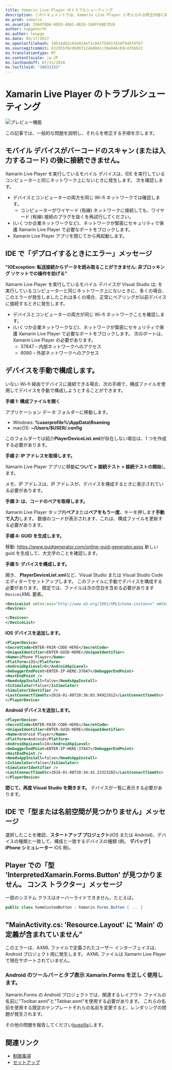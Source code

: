 ```yaml
---
title: Xamarin Live Player のトラブルシューティング
description: このドキュメントでは、Xamarin Live Player と考えられる修正内容に関する既知の問題について説明します。 これは、接続の問題や、構成の問題について説明します。
ms.prod: xamarin
ms.assetid: 29A97ADA-80E0-40A1-8B26-C68FFABE7D26
author: topgenorth
ms.author: toopge
ms.date: 05/17/2017
ms.openlocfilehash: 3db14db2c64e024ef1c04275661f610f9407dfb7
ms.sourcegitcommit: 632955f8cdb80712abd8dcc30e046cb9c435b922
ms.translationtype: MT
ms.contentlocale: ja-JP
ms.lasthandoff: 07/11/2018
ms.locfileid: "38831333"
---
```

# <a name="troubleshooting-xamarin-live-player"></a>Xamarin Live Player のトラブルシューティング

![プレビュー機能](~/media/shared/preview.png)

この記事では、一般的な問題を説明し、それらを修正する手順を示します。

## <a name="mobile-device-does-not-connect-after-scanning-barcode-or-entering-code"></a>モバイル デバイスがバーコードのスキャン (または入力するコード) の後に接続できません。

Xamarin Live Player を実行しているモバイル デバイスは、IDE を実行しているコンピューターと同じネットワーク上にないときに発生します。 次を確認します。

- デバイスとコンピューターの両方を同じ Wi-fi ネットワークでは確認します。
  - コンピューターがワイヤード (有線) ネットワークに接続しても、ワイヤード (有線) 接続のプラグを抜くを再試行してください。
- (いくつか企業ネットワークなど)、ネットワークが緊密にセキュリティで保護 Xamarin Live Player で必要なポートをブロックします。
- Xamarin Live Player アプリを閉じてから再起動します。

## <a name="error-while-trying-to-deploy-message-in-ide"></a>IDE で「デプロイするときにエラー」メッセージ

**"IOException: 転送接続からデータを読み取ることができません: 非ブロッキング ソケットでの操作を妨げる"**

Xamarin Live Player を実行しているモバイル デバイスが Visual Studio は; を実行しているコンピューターと同じネットワーク上にないときに、多くの場合、このエラーが発生しましたこれは多くの場合、正常にペアリングが以前デバイスに接続するときに発生します。

* デバイスとコンピューターの両方が同じ Wi-fi ネットワークことを確認します。
* (いくつか企業ネットワークなど)、ネットワークが緊密にセキュリティで保護 Xamarin Live Player で必要なポートをブロックします。 次のポートは、Xamarin Live Player の必要があります。
  * 37847 – 内部ネットワークへのアクセス 
  * 8090 – 外部ネットワークへのアクセス

## <a name="manually-configure-device"></a>デバイスを手動で構成します。

いない Wi-fi 経由でデバイスに接続できる場合、次の手順で、構成ファイルを使用してデバイスを手動で構成しようとすることができます。

**手順 1: 構成ファイルを開く**

アプリケーション データ フォルダーに移動します。

* Windows: **%userprofile%\AppData\Roaming**
* macOS: **~/Users/$USER/.config**

このフォルダーでは紹介**PlayerDeviceList.xml**が存在しない場合は、1 つを作成する必要があります。

**手順 2: IP アドレスを取得します。**

Xamarin Live Player アプリに移動**について > 接続テスト > 接続テストの開始**します。

メモ、IP アドレスは、IP アドレスが、デバイスを構成するときに表示されている必要があります。

**手順 3: は、コードのペアを取得します。**

Xamarin Live Player タップ内**ペア**または**ペアをもう一度**、キーを押します**手動で入力**します。 数値のコードが表示されます、これは、構成ファイルを更新する必要があります。

**手順 4: GUID を生成します。**

移動: https://www.guidgenerator.com/online-guid-generator.aspx 新しい guid を生成して、大文字のことを確認します。

**手順 5: デバイスを構成します。**

開き、 **PlayerDeviceList.xml**など、Visual Studio または Visual Studio Code エディターでセットアップします。 このファイルに手動でデバイスを構成する必要があります。 既定では、ファイルは次の空白を含める必要があります`Devices`XML 要素。

```xml
<DeviceList xmlns:xsi="http://www.w3.org/2001/XMLSchema-instance" xmlns:xsd="http://www.w3.org/2001/XMLSchema">
<Devices>

</Devices>
</DeviceList>
```

**IOS デバイスを追加します。**

```xml
<PlayerDevice>
<SecretCode>ENTER-PAIR-CODE-HERE</SecretCode>
<UniqueIdentifier>ENTER-GUID-HERE</UniqueIdentifier>
<Name>iPhone Player</Name>
<Platform>iOS</Platform>
<AndroidApiLevel>0</AndroidApiLevel>
<DebuggerEndPoint>ENTER-IP-HERE:37847</DebuggerEndPoint>
<HostEndPoint />
<NeedsAppInstall>false</NeedsAppInstall>
<IsSimulator>false</IsSimulator>
<SimulatorIdentifier />
<LastConnectTimeUtc>2018-01-08T20:36:03.9492291Z</LastConnectTimeUtc>
</PlayerDevice>
```

**Android デバイスを追加します。**

```xml
<PlayerDevice>
<SecretCode>ENTER-PAIR-CODE-HERE</SecretCode>
<UniqueIdentifier>ENTER-GUID-HERE</UniqueIdentifier>
<Name>Android Player</Name>
<Platform>Android</Platform>
<AndroidApiLevel>24</AndroidApiLevel>
<DebuggerEndPoint>ENTER-IP-HERE:37847</DebuggerEndPoint>
<HostEndPoint />
<NeedsAppInstall>false</NeedsAppInstall>
<IsSimulator>false</IsSimulator>
<SimulatorIdentifier />
<LastConnectTimeUtc>2018-01-08T20:34:42.2332328Z</LastConnectTimeUtc>
</PlayerDevice>
```

**閉じて、再度 Visual Studio を開きます。** デバイスが一覧に表示する必要があります。

## <a name="type-or-namespace-cannot-be-found-message-in-ide"></a>IDE で「型または名前空間が見つかりません」メッセージ

選択したことを確認、**スタートアップ プロジェクト**(iOS または Android)、デバイスの種類と一致して、構成と一致するデバイスの種類 (例。 **デバッグ | iPhone シミュレーター** iOS 用)。

## <a name="constructor-on-type-interpretedxamarinformsbutton-not-found-message-in-player"></a>Player での「型 'InterpretedXamarin.Forms.Button' が見つかりません。 コンス トラクター」メッセージ

一部のシステム クラスはオーバーライドできません、たとえば。

```csharp
public class SomeCustomButton : Xamarin.Forms.Button { ... }
```

## <a name="mainactivitycs-resourcelayout-does-not-contain-a-definition-for-main"></a>"MainActivity.cs: 'Resource.Layout' に 'Main' の定義が含まれていません"

このエラーは、AXML ファイルで定義されたユーザー インターフェイスは、Android プロジェクト用に発生します。
AXML ファイルは Xamarin Live Player で現在サポートされていません。

### <a name="android-toolbar-and-tabs-render-incorrectly-using-xamarinforms"></a>Android のツールバーとタブ表示 Xamarin.Forms を正しく使用します。

Xamarin.Forms の Android プロジェクトでは、関連するレイアウト ファイルの名前に"Toolbar.axml"と"Tabbar.axml"を使用する必要があります。 これらの名前を使用する既定のテンプレートそれらの名前を変更すると、レンダリングの問題が発生されます。

その他の問題を報告してください[bugzilla](https://aka.ms/live-player-report-issue)します。

## <a name="related-links"></a>関連リンク

- [制限事項](~/tools/live-player/limitations.md)
- [セットアップ](~/tools/live-player/install.md)
